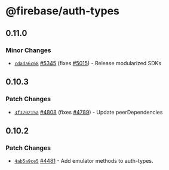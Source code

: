 # @firebase/auth-types

## 0.11.0

### Minor Changes

- [`cdada6c68`](https://github.com/firebase/firebase-js-sdk/commit/cdada6c68f9740d13dd6674bcb658e28e68253b6) [#5345](https://github.com/firebase/firebase-js-sdk/pull/5345) (fixes [#5015](https://github.com/firebase/firebase-js-sdk/issues/5015)) - Release modularized SDKs

## 0.10.3

### Patch Changes

- [`3f370215a`](https://github.com/firebase/firebase-js-sdk/commit/3f370215aa571db6b41b92a7d8a9aaad2ea0ecd0) [#4808](https://github.com/firebase/firebase-js-sdk/pull/4808) (fixes [#4789](https://github.com/firebase/firebase-js-sdk/issues/4789)) - Update peerDependencies

## 0.10.2

### Patch Changes

- [`4ab5a9ce5`](https://github.com/firebase/firebase-js-sdk/commit/4ab5a9ce5b6256a95d745f6dc40a5e5ddd2301f2) [#4481](https://github.com/firebase/firebase-js-sdk/pull/4481) - Add emulator methods to auth-types.
